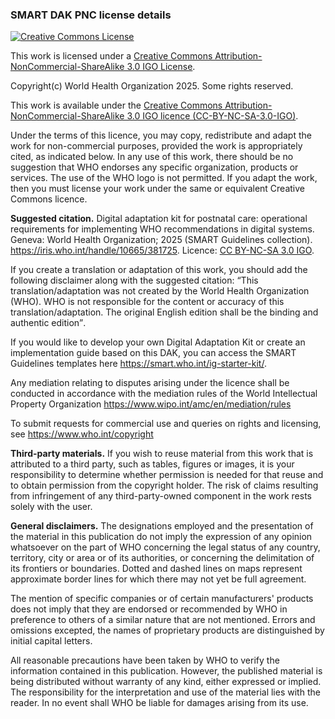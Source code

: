 <h3>SMART DAK PNC license details</h3>

<a rel="license" href="http://creativecommons.org/licenses/by-nc-sa/3.0/igo/"><img alt="Creative Commons License" style="border-width:0" src="https://i.creativecommons.org/l/by-nc-sa/3.0/igo/88x31.png"/></a>

<p>This work is licensed under a <a rel="license" href="http://creativecommons.org/licenses/by-nc-sa/3.0/igo/">Creative Commons Attribution-NonCommercial-ShareAlike 3.0 IGO License</a>.</p>



<p>Copyright(c) World Health Organization 2025. Some rights reserved.</p>
<p>This work is available under the <a rel="license" href="http://creativecommons.org/licenses/by-nc-sa/3.0/igo/">Creative Commons Attribution-NonCommercial-ShareAlike 3.0 IGO licence (CC-BY-NC-SA-3.0-IGO)</a>.</p>

<p>Under the terms of this licence, you may copy, redistribute and adapt the work for non-commercial purposes, provided the work is appropriately cited, as indicated below. In any use of 
this work, there should be no suggestion that WHO endorses any specific organization, products or services. The use of the WHO logo is not permitted. If you adapt the work, then you 
must license your work under the same or equivalent Creative Commons licence. </p>

<p><b>Suggested citation.</b>  Digital adaptation kit for postnatal care: operational requirements for implementing WHO recommendations in digital systems.
Geneva: World Health Organization; 2025 (SMART Guidelines collection). <a rel="iris" href="https://iris.who.int/handle/10665/381725">https://iris.who.int/handle/10665/381725</a>. Licence: <a rel="license" href="http://creativecommons.org/licenses/by-nc-sa/3.0/igo/">CC BY-NC-SA 3.0 IGO</a>. </p>

<p>If you create a translation or adaptation of this work, you should add the following disclaimer along with the suggested citation: <q>This translation/adaptation was not created by the World 
Health Organization (WHO). WHO is not responsible for the content or accuracy of this translation/adaptation. The original English edition shall be the binding and authentic edition</q>. </p>
<p>If you would like to develop your own Digital Adaptation Kit or create an implementation guide based on this DAK, you can access the SMART Guidelines templates here <a rel="license" href="https://smart.who.int/ig-starter-kit/">https://smart.who.int/ig-starter-kit/</a>.</p>
 <p>Any mediation relating to disputes arising under the licence shall be conducted in accordance with the mediation rules of the World Intellectual Property Organization <a rel="license" href="https://www.wipo.int/amc/en/mediation/rules">https://www.wipo.int/amc/en/mediation/rules</a> </p>
 <p>To submit requests for commercial use and queries on rights and licensing, see <a rel="license" href="https://www.who.int/copyright">https://www.who.int/copyright</a>  </p>
 <p><b>Third-party materials.</b> If you wish to reuse material from this work that is attributed to a third party, such as tables, figures or images, it is your responsibility to determine whether 
permission is needed for that reuse and to obtain permission from the copyright holder. The risk of claims resulting from infringement of any third-party-owned component in the work 
rests solely with the user. </p>
<p><b>General disclaimers.</b> The designations employed and the presentation of the material in this publication do not imply the expression of any opinion whatsoever on the part of WHO 
concerning the legal status of any country, territory, city or area or of its authorities, or concerning the delimitation of its frontiers or boundaries. Dotted and dashed lines on maps 
represent approximate border lines for which there may not yet be full agreement. </p>
<p>The mention of specific companies or of certain manufacturers&apos; products does not imply that they are endorsed or recommended by WHO in preference to others of a similar nature that 
are not mentioned. Errors and omissions excepted, the names of proprietary products are distinguished by initial capital letters. </p>
<p>All reasonable precautions have been taken by WHO to verify the information contained in this publication. However, the published material is being distributed without warranty of any 
kind, either expressed or implied. The responsibility for the interpretation and use of the material lies with the reader. In no event shall WHO be liable for damages arising from its use.</p>
</div>
